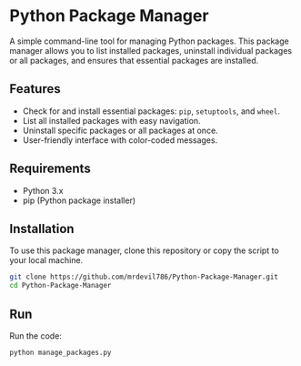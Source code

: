 # Python Package Manager

A simple command-line tool for managing Python packages. This package manager allows you to list installed packages, uninstall individual packages or all packages, and ensures that essential packages are installed.

## Features

- Check for and install essential packages: `pip`, `setuptools`, and `wheel`.
- List all installed packages with easy navigation.
- Uninstall specific packages or all packages at once.
- User-friendly interface with color-coded messages.

## Requirements

- Python 3.x
- pip (Python package installer)

## Installation

To use this package manager, clone this repository or copy the script to your local machine.

```bash
git clone https://github.com/mrdevil786/Python-Package-Manager.git
cd Python-Package-Manager
```

## Run

Run the code:
```bash
python manage_packages.py
```
